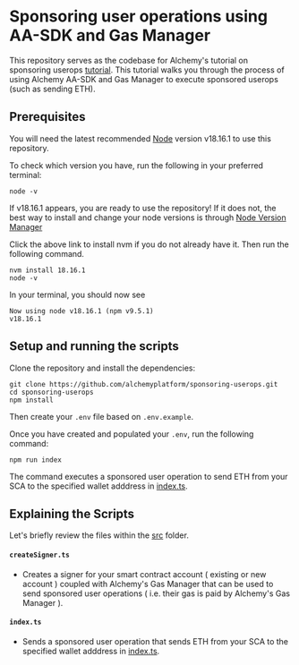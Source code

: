 # Sponsoring user operations using AA-SDK and Gas Manager

This repository serves as the codebase for Alchemy's tutorial on sponsoring userops [tutorial](https://docs.alchemy.com/docs/how-to-sponsor-userops-using-aa-sdk-and-gas-manager). This tutorial walks you through the process of using Alchemy AA-SDK and Gas Manager to execute sponsored userops (such as sending ETH).

## Prerequisites

You will need the latest recommended [Node](https://nodejs.org/en) version v18.16.1 to use this repository.

To check which version you have, run the following in your preferred terminal:

```
node -v
```

If v18.16.1 appears, you are ready to use the repository! If it does not, the best way to install and change your node versions is through [Node Version Manager](https://github.com/nvm-sh/nvm#intro)

Click the above link to install nvm if you do not already have it. Then run the following command.

```
nvm install 18.16.1
node -v
```

In your terminal, you should now see

```
Now using node v18.16.1 (npm v9.5.1)
v18.16.1
```

## Setup and running the scripts

Clone the repository and install the dependencies:

```
git clone https://github.com/alchemyplatform/sponsoring-userops.git
cd sponsoring-userops
npm install
```

Then create your `.env` file based on `.env.example`.

Once you have created and populated your `.env`, run the following command:

```
npm run index
```

The command executes a sponsored user operation to send ETH from your SCA to the specified wallet adddress in [index.ts](https://github.com/alchemyplatform/sponsoring-userops/blob/main/src/index.ts#L7).

## Explaining the Scripts

Let's briefly review the files within the [src](https://github.com/alchemyplatform/sponsoring-userops/tree/main/src) folder.

#### `createSigner.ts`

- Creates a signer for your smart contract account ( existing or new account ) coupled with Alchemy's Gas Manager that can be used to send sponsored user operations ( i.e. their gas is paid by Alchemy's Gas Manager ).

#### `index.ts`

- Sends a sponsored user operation that sends ETH from your SCA to the specified wallet adddress in [index.ts](https://github.com/alchemyplatform/sponsoring-userops/blob/main/src/index.ts#L7).

